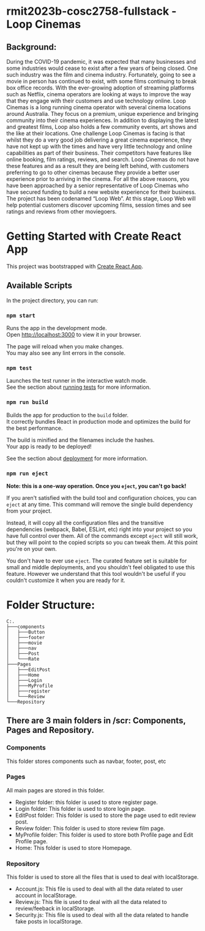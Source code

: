 # rmit2023b-cosc2758-fullstack - Loop Cinemas

## Background: 
During the COVID-19 pandemic, it was expected that many businesses and some industries would cease to exist after a
few years of being closed. One such industry was the film and cinema industry. Fortunately, going to see a movie in
person has continued to exist, with some films continuing to break box office records. With the ever-growing adoption
of streaming platforms such as Netflix, cinema operators are looking at ways to improve the way that they engage with
their customers and use technology online.
Loop Cinemas is a long running cinema operator with several cinema locations around Australia. They focus on a
premium, unique experience and bringing community into their cinema experiences. In addition to displaying the latest
and greatest films, Loop also holds a few community events, art shows and the like at their locations.
One challenge Loop Cinemas is facing is that whilst they do a very good job delivering a great cinema experience, they
have not kept up with the times and have very little technology and online capabilities as part of their business.
Their competitors have features like online booking, film ratings, reviews, and search. Loop Cinemas do not have these
features and as a result they are being left behind, with customers preferring to go to other cinemas because they provide
a better user experience prior to arriving in the cinema.
For all the above reasons, you have been approached by a senior representative of Loop Cinemas who have secured
funding to build a new website experience for their business. The project has been codenamed “Loop Web”.
At this stage, Loop Web will help potential customers discover upcoming films, session times and see ratings and
reviews from other moviegoers.

# Getting Started with Create React App

This project was bootstrapped with [Create React App](https://github.com/facebook/create-react-app).

## Available Scripts

In the project directory, you can run:

### `npm start`

Runs the app in the development mode.\
Open [http://localhost:3000](http://localhost:3000) to view it in your browser.

The page will reload when you make changes.\
You may also see any lint errors in the console.

### `npm test`

Launches the test runner in the interactive watch mode.\
See the section about [running tests](https://facebook.github.io/create-react-app/docs/running-tests) for more information.

### `npm run build`

Builds the app for production to the `build` folder.\
It correctly bundles React in production mode and optimizes the build for the best performance.

The build is minified and the filenames include the hashes.\
Your app is ready to be deployed!

See the section about [deployment](https://facebook.github.io/create-react-app/docs/deployment) for more information.

### `npm run eject`

**Note: this is a one-way operation. Once you `eject`, you can't go back!**

If you aren't satisfied with the build tool and configuration choices, you can `eject` at any time. This command will remove the single build dependency from your project.

Instead, it will copy all the configuration files and the transitive dependencies (webpack, Babel, ESLint, etc) right into your project so you have full control over them. All of the commands except `eject` will still work, but they will point to the copied scripts so you can tweak them. At this point you're on your own.

You don't have to ever use `eject`. The curated feature set is suitable for small and middle deployments, and you shouldn't feel obligated to use this feature. However we understand that this tool wouldn't be useful if you couldn't customize it when you are ready for it.

# Folder Structure:
```
C:.
├───components
│   ├───Button
│   ├───footer
│   ├───movie
│   ├───nav
│   ├───Post
│   └───Rate
├───Pages
│   ├───EditPost
│   ├───Home
│   ├───Login
│   ├───MyProfile
│   ├───register
│   └───Review
└───Repository
```

## There are 3 main folders in /scr: Components, Pages and Repository.
### Components
This folder stores components such as navbar, footer, post, etc

### Pages
All main pages are stored in this folder.
- Register folder: this folder is used to store register page.
- Login folder: This folder is used to store login page.
- EditPost folder: This folder is used to store the page used to edit review post.
- Review folder: This folder is used to store review film page.
- MyProfile folder: This folder is used to store both Profile page and Edit Profile page.
- Home: This folder is used to store Homepage.

### Repository
This folder is used to store all the files that is used to deal with localStorage.
- Account.js: This file is used to deal with all the data related to user account in localStorage.
- Review.js: This file is used to deal with all the data related to review/feeback in localStorage.
- Security.js: This file is used to deal with all the data related to handle fake posts in localStorage.
